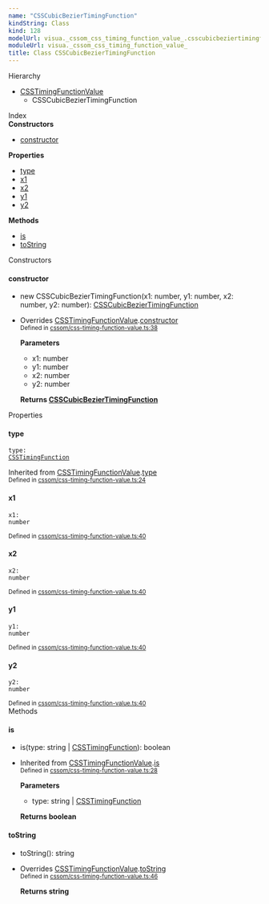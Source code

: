 ```yaml
---
name: "CSSCubicBezierTimingFunction"
kindString: Class
kind: 128
modelUrl: visua._cssom_css_timing_function_value_.csscubicbeziertimingfunction.md
moduleUrl: visua._cssom_css_timing_function_value_
title: Class CSSCubicBezierTimingFunction
---
```



<section class="pt-2 tsd-panel tsd-hierarchy">
<div class="lead">Hierarchy</div>
<ul class="pl-3 tsd-hierarchy list-style-initial">
<li>
<a href=".visua._cssom_css_timing_function_value_.csstimingfunctionvalue/" class="tsd-signature-type">CSSTimingFunctionValue</a>
<ul class="pl-3 tsd-hierarchy list-style-initial">
<li>
<span class="target">CSSCubicBezierTimingFunction</span>

</li>
</ul>
</li>
</ul>

</section>





<section >
<div class="lead pb-2">Index</div>
<section class="tsd-panel tsd-index-panel">
<div class="tsd-index-content">
<section class="tsd-index-section ">
<strong>Constructors</strong>
<ul>
<li class=""><a href=".visua._cssom_css_timing_function_value_.csscubicbeziertimingfunction/#constructor" class="tsd-kind-icon">constructor</a></li>
</ul>
</section>
<section class="tsd-index-section ">
<strong>Properties</strong>
<ul>
<li class=""><a href=".visua._cssom_css_timing_function_value_.csscubicbeziertimingfunction/#type" class="tsd-kind-icon">type</a></li>
<li class=""><a href=".visua._cssom_css_timing_function_value_.csscubicbeziertimingfunction/#x1" class="tsd-kind-icon">x1</a></li>
<li class=""><a href=".visua._cssom_css_timing_function_value_.csscubicbeziertimingfunction/#x2" class="tsd-kind-icon">x2</a></li>
<li class=""><a href=".visua._cssom_css_timing_function_value_.csscubicbeziertimingfunction/#y1" class="tsd-kind-icon">y1</a></li>
<li class=""><a href=".visua._cssom_css_timing_function_value_.csscubicbeziertimingfunction/#y2" class="tsd-kind-icon">y2</a></li>
</ul>
</section>
<section class="tsd-index-section ">
<strong>Methods</strong>
<ul>
<li class=""><a href=".visua._cssom_css_timing_function_value_.csscubicbeziertimingfunction/#is" class="tsd-kind-icon">is</a></li>
<li class=""><a href=".visua._cssom_css_timing_function_value_.csscubicbeziertimingfunction/#tostring" class="tsd-kind-icon">to<wbr>String</a></li>
</ul>
</section>
</div>
</section>
</section>
<section>
<div class="lead">Constructors</div>
<section class="pb-4 pt-2 ">
<div class="d-flex flex-row">

<h4 id="constructor">constructor</h4>
</div>

<ul class="tsd-signatures ">
<li class="tsd-signature tsd-kind-icon">new CSSCubic<wbr>Bezier<wbr>Timing<wbr>Function<span class="tsd-signature-symbol">(</span>x1<span class="tsd-signature-symbol">: </span><span class="tsd-signature-type">number</span>, y1<span class="tsd-signature-symbol">: </span><span class="tsd-signature-type">number</span>, x2<span class="tsd-signature-symbol">: </span><span class="tsd-signature-type">number</span>, y2<span class="tsd-signature-symbol">: </span><span class="tsd-signature-type">number</span><span class="tsd-signature-symbol">)</span><span class="tsd-signature-symbol">: </span><a href=".visua._cssom_css_timing_function_value_.csscubicbeziertimingfunction/" class="tsd-signature-type">CSSCubicBezierTimingFunction</a></li>
</ul>

<ul class="tsd-descriptions">
<li class="tsd-description">
<aside class="tsd-sources pb-2">
<div>Overrides <a href=".visua._cssom_css_timing_function_value_.csstimingfunctionvalue/">CSSTimingFunctionValue</a>.<a href=".visua._cssom_css_timing_function_value_.csstimingfunctionvalue/#constructor">constructor</a></div>
<div class="d-flex flex-column">
<small class="text-muted">Defined in <a href="https://github.com/umbopepato/visua/blob/dbefde1/src/cssom/css-timing-function-value.ts#L38">cssom/css-timing-function-value.ts:38</a></small>
</div>
</aside>


<strong>Parameters</strong>
<ul class="pl-3 pb-2 list-style-initial">
<li>
<div class="h6 mb-0">x1: <span class="tsd-signature-type">number</span></div>


</li>
<li>
<div class="h6 mb-0">y1: <span class="tsd-signature-type">number</span></div>


</li>
<li>
<div class="h6 mb-0">x2: <span class="tsd-signature-type">number</span></div>


</li>
<li>
<div class="h6 mb-0">y2: <span class="tsd-signature-type">number</span></div>


</li>
</ul>

<strong>Returns <a href=".visua._cssom_css_timing_function_value_.csscubicbeziertimingfunction/" class="tsd-signature-type">CSSCubicBezierTimingFunction</a></strong>


</li>
</ul>

</section>
</section>
<section>
<div class="lead">Properties</div>
<section class="pb-4 pt-2 ">
<div class="d-flex flex-row">

<h4 id="type">type</h4>
</div>

<code class="tsd-signature tsd-kind-icon">type<span class="tsd-signature-symbol">:</span> <a href=".visua._cssom_css_timing_function_value_.csstimingfunction/" class="tsd-signature-type">CSSTimingFunction</a></code>

<aside class="tsd-sources pb-2">
<div>Inherited from <a href=".visua._cssom_css_timing_function_value_.csstimingfunctionvalue/">CSSTimingFunctionValue</a>.<a href=".visua._cssom_css_timing_function_value_.csstimingfunctionvalue/#type">type</a></div>
<div class="d-flex flex-column">
<small class="text-muted">Defined in <a href="https://github.com/umbopepato/visua/blob/dbefde1/src/cssom/css-timing-function-value.ts#L24">cssom/css-timing-function-value.ts:24</a></small>
</div>
</aside>




</section>
<section class="pb-4 pt-2 ">
<div class="d-flex flex-row">

<h4 id="x1">x1</h4>
</div>

<code class="tsd-signature tsd-kind-icon">x1<span class="tsd-signature-symbol">:</span> <span class="tsd-signature-type">number</span></code>

<aside class="tsd-sources pb-2">
<div class="d-flex flex-column">
<small class="text-muted">Defined in <a href="https://github.com/umbopepato/visua/blob/dbefde1/src/cssom/css-timing-function-value.ts#L40">cssom/css-timing-function-value.ts:40</a></small>
</div>
</aside>




</section>
<section class="pb-4 pt-2 ">
<div class="d-flex flex-row">

<h4 id="x2">x2</h4>
</div>

<code class="tsd-signature tsd-kind-icon">x2<span class="tsd-signature-symbol">:</span> <span class="tsd-signature-type">number</span></code>

<aside class="tsd-sources pb-2">
<div class="d-flex flex-column">
<small class="text-muted">Defined in <a href="https://github.com/umbopepato/visua/blob/dbefde1/src/cssom/css-timing-function-value.ts#L40">cssom/css-timing-function-value.ts:40</a></small>
</div>
</aside>




</section>
<section class="pb-4 pt-2 ">
<div class="d-flex flex-row">

<h4 id="y1">y1</h4>
</div>

<code class="tsd-signature tsd-kind-icon">y1<span class="tsd-signature-symbol">:</span> <span class="tsd-signature-type">number</span></code>

<aside class="tsd-sources pb-2">
<div class="d-flex flex-column">
<small class="text-muted">Defined in <a href="https://github.com/umbopepato/visua/blob/dbefde1/src/cssom/css-timing-function-value.ts#L40">cssom/css-timing-function-value.ts:40</a></small>
</div>
</aside>




</section>
<section class="pb-4 pt-2 ">
<div class="d-flex flex-row">

<h4 id="y2">y2</h4>
</div>

<code class="tsd-signature tsd-kind-icon">y2<span class="tsd-signature-symbol">:</span> <span class="tsd-signature-type">number</span></code>

<aside class="tsd-sources pb-2">
<div class="d-flex flex-column">
<small class="text-muted">Defined in <a href="https://github.com/umbopepato/visua/blob/dbefde1/src/cssom/css-timing-function-value.ts#L40">cssom/css-timing-function-value.ts:40</a></small>
</div>
</aside>




</section>
</section>
<section>
<div class="lead">Methods</div>
<section class="pb-4 pt-2 ">
<div class="d-flex flex-row">

<h4 id="is">is</h4>
</div>

<ul class="tsd-signatures ">
<li class="tsd-signature tsd-kind-icon">is<span class="tsd-signature-symbol">(</span>type<span class="tsd-signature-symbol">: </span><span class="tsd-signature-type">string</span><span class="tsd-signature-symbol"> | </span><a href=".visua._cssom_css_timing_function_value_.csstimingfunction/" class="tsd-signature-type">CSSTimingFunction</a><span class="tsd-signature-symbol">)</span><span class="tsd-signature-symbol">: </span><span class="tsd-signature-type">boolean</span></li>
</ul>

<ul class="tsd-descriptions">
<li class="tsd-description">
<aside class="tsd-sources pb-2">
<div>Inherited from <a href=".visua._cssom_css_timing_function_value_.csstimingfunctionvalue/">CSSTimingFunctionValue</a>.<a href=".visua._cssom_css_timing_function_value_.csstimingfunctionvalue/#is">is</a></div>
<div class="d-flex flex-column">
<small class="text-muted">Defined in <a href="https://github.com/umbopepato/visua/blob/dbefde1/src/cssom/css-timing-function-value.ts#L28">cssom/css-timing-function-value.ts:28</a></small>
</div>
</aside>


<strong>Parameters</strong>
<ul class="pl-3 pb-2 list-style-initial">
<li>
<div class="h6 mb-0">type: <span class="tsd-signature-type">string</span><span class="tsd-signature-symbol"> | </span><a href=".visua._cssom_css_timing_function_value_.csstimingfunction/" class="tsd-signature-type">CSSTimingFunction</a></div>


</li>
</ul>

<strong>Returns <span class="tsd-signature-type">boolean</span></strong>


</li>
</ul>

</section>
<section class="pb-4 pt-2 ">
<div class="d-flex flex-row">

<h4 id="tostring">to<wbr>String</h4>
</div>

<ul class="tsd-signatures ">
<li class="tsd-signature tsd-kind-icon">to<wbr>String<span class="tsd-signature-symbol">(</span><span class="tsd-signature-symbol">)</span><span class="tsd-signature-symbol">: </span><span class="tsd-signature-type">string</span></li>
</ul>

<ul class="tsd-descriptions">
<li class="tsd-description">
<aside class="tsd-sources pb-2">
<div>Overrides <a href=".visua._cssom_css_timing_function_value_.csstimingfunctionvalue/">CSSTimingFunctionValue</a>.<a href=".visua._cssom_css_timing_function_value_.csstimingfunctionvalue/#tostring">toString</a></div>
<div class="d-flex flex-column">
<small class="text-muted">Defined in <a href="https://github.com/umbopepato/visua/blob/dbefde1/src/cssom/css-timing-function-value.ts#L46">cssom/css-timing-function-value.ts:46</a></small>
</div>
</aside>



<strong>Returns <span class="tsd-signature-type">string</span></strong>


</li>
</ul>

</section>
</section>
